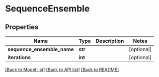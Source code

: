 # SequenceEnsemble

## Properties
Name | Type | Description | Notes
------------ | ------------- | ------------- | -------------
**sequence_ensemble_name** | **str** |  | [optional] 
**iterations** | **int** |  | [optional] 

[[Back to Model list]](../README.md#documentation-for-models) [[Back to API list]](../README.md#documentation-for-api-endpoints) [[Back to README]](../README.md)



